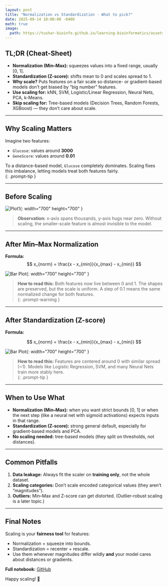 ```yaml
---
layout: post
title: "Normalization vs Standardization - What to pick?"
date: 2025-09-14 10:00:00 -0400
math: true
image:
  path: https://tushar-bioinfo.github.io/learning-bioinformatics/assets/img/blog5/cover.png
---
```


## TL;DR (Cheat-Sheet)
- **Normalization (Min–Max):** squeezes values into a fixed range, usually [0, 1].  
- **Standardization (Z-score):** shifts mean to 0 and scales spread to 1.  
- **Why scale?** Puts features on a fair scale so distance- or gradient-based models don’t get biased by “big number” features.  
- **Use scaling for:** kNN, SVM, Logistic/Linear Regression, Neural Nets, PCA, k-Means.  
- **Skip scaling for:** Tree-based models (Decision Trees, Random Forests, XGBoost) — they don’t care about scale.  

---

## Why Scaling Matters
Imagine two features:
- `Glucose`: values around **3000**  
- `GeneScore`: values around **0.01**

To a distance-based model, `Glucose` completely dominates. Scaling fixes this imbalance, letting models treat both features fairly.  
{: .prompt-tip }

---

## Before Scaling

![Plot1](https://tushar-bioinfo.github.io/learning-bioinformatics/assets/img/blog5/plot1.png){: width="700" height="700" }

> **Observation:** x-axis spans thousands, y-axis hugs near zero. Without scaling, the smaller-scale feature is almost invisible to the model. 
---

## After Min–Max Normalization
**Formula:**  
$$
x_{norm} = \frac{x - x_{min}}{x_{max} - x_{min}}
$$


![Bar Plot](https://tushar-bioinfo.github.io/learning-bioinformatics/assets/img/blog5/plot2.png){: width="700" height="700" }



> **How to read this:** Both features now live between 0 and 1. The shapes are preserved, but the scale is uniform. A step of 0.1 means the same normalized change for both features.  
{: .prompt-warning }

---

## After Standardization (Z-score)
**Formula:**  

$$
x_{norm} = \frac{x - x_{min}}{x_{max} - x_{min}}
$$

![Bar Plot](https://tushar-bioinfo.github.io/learning-bioinformatics/assets/img/blog5/plot3.png){: width="700" height="700" }



> **How to read this:** Features are centered around 0 with similar spread (~1). Models like Logistic Regression, SVM, and many Neural Nets train more stably here.  
{: .prompt-tip }

---

## When to Use What
- **Normalization (Min–Max):** when you want strict bounds [0, 1] or when the next step (like a neural net with sigmoid activations) expects inputs in that range.  
- **Standardization (Z-score):** strong general default, especially for gradient-based models and PCA.  
- **No scaling needed:** tree-based models (they split on thresholds, not distances).  

---

## Common Pitfalls
1. **Data leakage:** Always fit the scaler on **training only**, not the whole dataset.  
2. **Scaling categories:** Don’t scale encoded categorical values (they aren’t “magnitudes”).  
3. **Outliers:** Min–Max and Z-score can get distorted. (Outlier-robust scaling is a later topic.)  

---

## Final Notes
Scaling is your **fairness tool** for features:  
- Normalization = squeeze into bounds.  
- Standardization = recenter + rescale.  
- Use them whenever magnitudes differ wildly **and** your model cares about distances or gradients.  

**Full notebook:** [GitHub](https://github.com/Tushar-bioinfo/Blogs/tree/main/blog5)  

Happy scaling! 🚀
